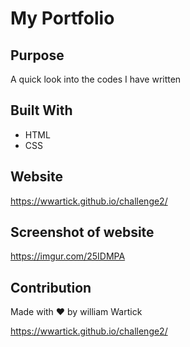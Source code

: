 # My Portfolio

## Purpose
A quick look into the codes I have written

## Built With
* HTML
* CSS

## Website
https://wwartick.github.io/challenge2/


## Screenshot of website
https://imgur.com/25IDMPA

## Contribution
Made with ❤️ by william Wartick


https://wwartick.github.io/challenge2/ 
